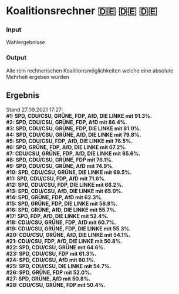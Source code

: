 # Koalitionsrechner 🇩🇪 🇩🇪 🇩🇪
### Input
Wahlergebnisse  
### Output
Alle rein rechnerischen Koalitionsmöglichkeiten welche eine absolute Mehrheit ergeben würden

## Ergebnis
Stand 27.09.2021 17:27:  
<b>#1: SPD, CDU/CSU, GRÜNE, FDP, AfD, DIE LINKE mit 91.3%.  
#2: SPD, CDU/CSU, GRÜNE, FDP, AfD mit 86.4%.  
#3: SPD, CDU/CSU, GRÜNE, FDP, DIE LINKE mit 81.0%.  
#4: SPD, CDU/CSU, GRÜNE, AfD, DIE LINKE mit 79.8%.  
#5: SPD, CDU/CSU, FDP, AfD, DIE LINKE mit 76.5%.  
#6: SPD, GRÜNE, FDP, AfD, DIE LINKE mit 67.2%.  
#7: CDU/CSU, GRÜNE, FDP, AfD, DIE LINKE mit 65.6%.  
#8: SPD, CDU/CSU, GRÜNE, FDP mit 76.1%.  
#9: SPD, CDU/CSU, GRÜNE, AfD mit 74.9%.  
#10: SPD, CDU/CSU, GRÜNE, DIE LINKE mit 69.5%.  
#11: SPD, CDU/CSU, FDP, AfD mit 71.6%.  
#12: SPD, CDU/CSU, FDP, DIE LINKE mit 66.2%.  
#13: SPD, CDU/CSU, AfD, DIE LINKE mit 65.0%.  
#14: SPD, GRÜNE, FDP, AfD mit 62.3%.  
#15: SPD, GRÜNE, FDP, DIE LINKE mit 56.9%.  
#16: SPD, GRÜNE, AfD, DIE LINKE mit 55.7%.  
#17: SPD, FDP, AfD, DIE LINKE mit 52.4%.  
#18: CDU/CSU, GRÜNE, FDP, AfD mit 60.7%.  
#19: CDU/CSU, GRÜNE, FDP, DIE LINKE mit 55.3%.  
#20: CDU/CSU, GRÜNE, AfD, DIE LINKE mit 54.1%.  
#21: CDU/CSU, FDP, AfD, DIE LINKE mit 50.8%.  
#22: SPD, CDU/CSU, GRÜNE mit 64.6%.  
#23: SPD, CDU/CSU, FDP mit 61.3%.  
#24: SPD, CDU/CSU, AfD mit 60.1%.  
#25: SPD, CDU/CSU, DIE LINKE mit 54.7%.  
#26: SPD, GRÜNE, FDP mit 52.0%.  
#27: SPD, GRÜNE, AfD mit 50.8%.  
#28: CDU/CSU, GRÜNE, FDP mit 50.4%. </b>
